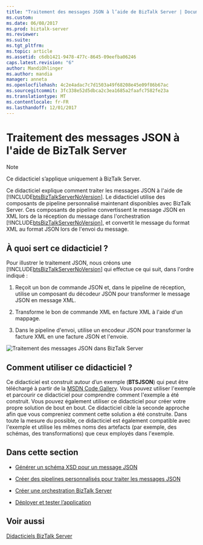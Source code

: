 ```yaml
---
title: "Traitement des messages JSON à l’aide de BizTalk Server | Documents Microsoft"
ms.custom: 
ms.date: 06/08/2017
ms.prod: biztalk-server
ms.reviewer: 
ms.suite: 
ms.tgt_pltfrm: 
ms.topic: article
ms.assetid: c6db1421-9478-477c-8645-09eefba06246
caps.latest.revision: "6"
author: MandiOhlinger
ms.author: mandia
manager: anneta
ms.openlocfilehash: 4c2e4adac7c7d1503a49f68208e45e09f86b67ac
ms.sourcegitcommit: 3fc338e52d5dbca2c3ea1685a2faafc7582fe23a
ms.translationtype: MT
ms.contentlocale: fr-FR
ms.lasthandoff: 12/01/2017
---
```

# <a name="processing-json-messages-using-biztalk-server"></a>Traitement des messages JSON à l'aide de BizTalk Server
> [!NOTE]
>  Ce didacticiel s’applique uniquement à BizTalk Server.  
  
 Ce didacticiel explique comment traiter les messages JSON à l'aide de [!INCLUDE[btsBizTalkServerNoVersion](../includes/btsbiztalkservernoversion-md.md)]. Le didacticiel utilise des composants de pipeline personnalisé maintenant disponibles avec BizTalk Server. Ces composants de pipeline convertissent le message JSON en XML lors de la réception du message dans l'orchestration [!INCLUDE[btsBizTalkServerNoVersion](../includes/btsbiztalkservernoversion-md.md)], et convertit le message du format XML au format JSON lors de l'envoi du message.  
  
## <a name="what-does-this-tutorial-do"></a>À quoi sert ce didacticiel ?  
 Pour illustrer le traitement JSON, nous créons une [!INCLUDE[btsBizTalkServerNoVersion](../includes/btsbiztalkservernoversion-md.md)] qui effectue ce qui suit, dans l'ordre indiqué :  
  
1.  Reçoit un bon de commande JSON et, dans le pipeline de réception, utilise un composant du décodeur JSON pour transformer le message JSON en message XML.  
  
2.  Transforme le bon de commande XML en facture XML à l'aide d'un mappage.  
  
3.  Dans le pipeline d'envoi, utilise un encodeur JSON pour transformer la facture XML en une facture JSON et l'envoie.  
  
 ![Traitement des messages JSON dans BizTalk Server](../core/media/btsjson-flow.png "BTSJSON_Flow")  
  
## <a name="how-to-use-this-tutorial"></a>Comment utiliser ce didacticiel ?  
 Ce didacticiel est construit autour d’un exemple (**BTSJSON**) qui peut être téléchargé à partir de la [MSDN Code Gallery](http://go.microsoft.com/fwlink/?LinkId=403197). Vous pouvez utiliser l'exemple et parcourir ce didacticiel pour comprendre comment l'exemple a été construit. Vous pouvez également utiliser ce didacticiel pour créer votre propre solution de bout en bout. Ce didacticiel cible la seconde approche afin que vous compreniez comment cette solution a été construite. Dans toute la mesure du possible, ce didacticiel est également compatible avec l'exemple et utilise les mêmes noms des artefacts (par exemple, des schémas, des transformations) que ceux employés dans l'exemple.  
  
## <a name="in-this-section"></a>Dans cette section  
  
-   [Générer un schéma XSD pour un message JSON](../core/generate-an-xsd-schema-for-json-message.md)  
  
-   [Créer des pipelines personnalisés pour traiter les messages JSON](../core/create-custom-pipelines-to-process-json-messages.md)  
  
-   [Créer une orchestration BizTalk Server](../core/create-a-biztalk-server-orchestration.md)  
  
-   [Déployer et tester l’application](../core/deploy-and-test-the-application.md)  
  
## <a name="see-also"></a>Voir aussi  
 [Didacticiels BizTalk Server](../core/biztalk-server-tutorials.md)
